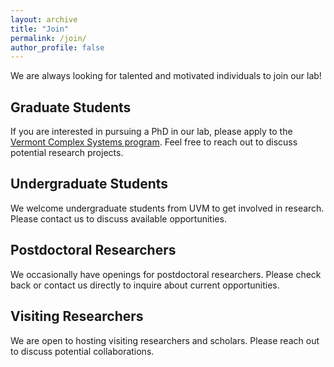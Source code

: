 ```yaml
---
layout: archive
title: "Join"
permalink: /join/
author_profile: false
---
```


We are always looking for talented and motivated individuals to join our lab!

## Graduate Students

If you are interested in pursuing a PhD in our lab, please apply to the [Vermont Complex Systems program](https://vermontcomplexsystems.org/). Feel free to reach out to discuss potential research projects.

## Undergraduate Students

We welcome undergraduate students from UVM to get involved in research. Please contact us to discuss available opportunities.

## Postdoctoral Researchers

We occasionally have openings for postdoctoral researchers. Please check back or contact us directly to inquire about current opportunities.

## Visiting Researchers

We are open to hosting visiting researchers and scholars. Please reach out to discuss potential collaborations.
